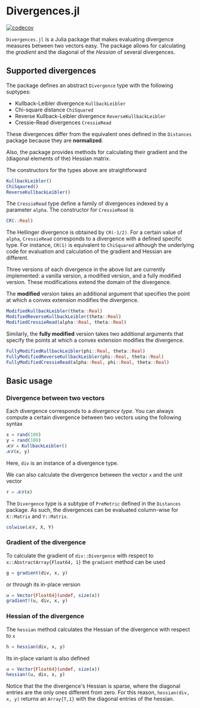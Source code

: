 # Divergences.jl

[![codecov](https://codecov.io/gh/gragusa/Divergences.jl/branch/master/graph/badge.svg)](https://codecov.io/gh/gragusa/Divergences.jl)

`Divergences.jl` is a Julia package that makes evaluating divergence measures between two vectors easy. The package allows for calculating the *gradient*  and the diagonal of the *Hessian* of several divergences. 


## Supported divergences

The package defines an abstract `Divergence` type with the following suptypes:

* Kullback-Leibler divergence `KullbackLeibler`
* Chi-square distance `ChiSquared`
* Reverse Kullback-Leibler divergence `ReverseKullbackLeibler`
* Cressie-Read divergences `CressieRead`

These divergences differ from the equivalent ones defined in the `Distances` package because they are **normalized**. 

Also, the package provides methods for calculating their gradient and the (diagonal elements of the) Hessian matrix.

The constructors for the types above are straightforward
```julia
KullbackLeibler()
ChiSqaured()
ReverseKullbackLeibler()
```
The `CressieRead` type define a family of divergences indexed by a parameter `alpha`. The constructor for `CressieRead` is
```julia
CR(::Real)
```
The Hellinger divergence is obtained by `CR(-1/2)`. For a certain value of `alpha`, `CressieRead` corresponds to a divergence with a defined specific type. For instance, `CR(1)` is equivalent to `ChiSquared` although the underlying code for evaluation and calculation of the gradient and Hessian are different. 

Three versions of each divergence in the above list are currently implemented: a vanilla version, a modified version, and a fully modified version. These modifications extend the domain of the divergence.

The **modified** version takes an additional argument that specifies the point at which a convex extension modifies the divergence. 
```julia
ModifiedKullbackLeibler(theta::Real)
ModifiedReverseKullbackLeibler(theta::Real)
ModifiedCressieRead(alpha::Real, theta::Real)
```

Similarly, the **fully modified** version takes two additional arguments that specify the points at which a convex extension modifies the divergence.
```julia
FullyModifiedKullbackLeibler(phi::Real, theta::Real)
FullyModifiedReverseKullbackLeibler(phi::Real, theta::Real)
FullyModifiedCressieRead(alpha::Real, phi::Real, theta::Real)
```


## Basic usage 

### Divergence between two vectors

Each divergence corresponds to a *divergence type*. You can always compute a certain divergence between two vectors using the following syntax

```julia
x = rand(100)
y = rand(100)
𝒦ℒ = KullbackLeibler()
𝒦ℒ(x, y)
```

Here, `div` is an instance of a divergence type. 

We can also calculate the divergence between the vector ``x`` and the unit vector
```julia
r = 𝒦ℒ(x)
```

The `Divergence` type is a subtype of `PreMetric` defined in the `Distances` package. As such, the divergences can be evaluated column-wise for `X::Matrix` and `Y::Matrix`. 

```julia
colwise(𝒦ℒ, X, Y)
```


### Gradient of the divergence

To calculate the gradient of  `div::Divergence` with respect to ``x::AbstractArray{Float64, 1}`` the
`gradient` method can be used
```julia
g = gradient(div, x, y)
```
or through its in-place version
```julia
u = Vector{Float64}(undef, size(x))
gradient!(u, div, x, y)
```

### Hessian of the divergence
The `hessian` method calculates the Hessian of the divergence with respect to ``x`` 
```julia
h = hessian(div, x, y)
```
Its in-place variant is also defined
```julia
u = Vector{Float64}(undef, size(x))
hessian!(u, div, x, y)
```

Notice that the the divergence's Hessian is sparse, where the diagonal entries are the only ones different from zero. For this reason, `hessian(div, x, y)` returns an `Array{T,1}` with the diagonal entries of the hessian.





